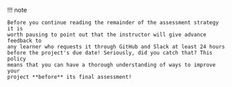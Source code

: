 !!! note

    Before you continue reading the remainder of the assessment strategy it is
    worth pausing to point out that the instructor will give advance feedback to
    any learner who requests it through GitHub and Slack at least 24 hours
    before the project's due date! Seriously, did you catch that? This policy
    means that you can have a thorough understanding of ways to improve your
    project **before** its final assessment!

